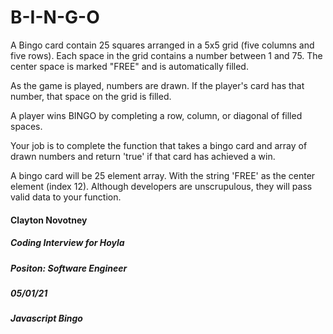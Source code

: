 # B-I-N-G-O

A Bingo card contain 25 squares arranged in a 5x5 grid (five columns and five
rows). Each space in the grid contains a number between 1 and 75. The center
space is marked "FREE" and is automatically filled.

As the game is played, numbers are drawn. If the player's card has that number,
that space on the grid is filled.

A player wins BINGO by completing a row, column, or diagonal of filled spaces.

Your job is to complete the function that takes a bingo card and array of drawn
numbers and return 'true' if that card has achieved a win.

A bingo card will be 25 element array. With the string 'FREE' as the center
element (index 12). Although developers are unscrupulous, they will pass valid
data to your function.

#### Clayton Novotney
##### Coding Interview for Hoyla 
##### Positon: Software Engineer
##### 05/01/21
##### Javascript Bingo

